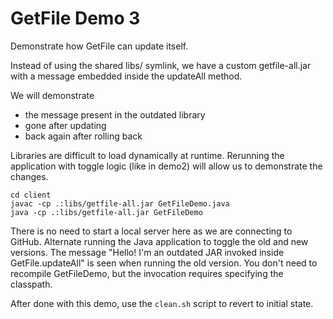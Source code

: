 # GetFile Demo 3

Demonstrate how GetFile can update itself.

Instead of using the shared libs/ symlink, we have a custom getfile-all.jar
with a message embedded inside the updateAll method.

We will demonstrate
* the message present in the outdated library
* gone after updating
* back again after rolling back

Libraries are difficult to load dynamically at runtime.
Rerunning the application with toggle logic (like in demo2) will allow us to
demonstrate the changes.

```
cd client
javac -cp .:libs/getfile-all.jar GetFileDemo.java
java -cp .:libs/getfile-all.jar GetFileDemo
```

There is no need to start a local server here as we are connecting to GitHub.
Alternate running the Java application to toggle the old and new versions.
The message "Hello! I'm an outdated JAR invoked inside GetFile.updateAll" is
seen when running the old version. You don't need to recompile GetFileDemo,
but the invocation requires specifying the classpath.

After done with this demo, use the `clean.sh` script to revert to initial state.

